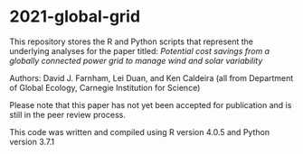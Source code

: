 # 2021-global-grid
This repository stores the R and Python scripts that represent the underlying analyses for the paper titled: *Potential cost savings from a globally connected power grid to manage wind and solar variability*

Authors: David J. Farnham, Lei Duan, and Ken Caldeira (all from Department of Global Ecology, Carnegie Institution for Science)

Please note that this paper has not yet been accepted for publication and is still in the peer review process.

This code was written and compiled using R version 4.0.5 and Python version 3.7.1
